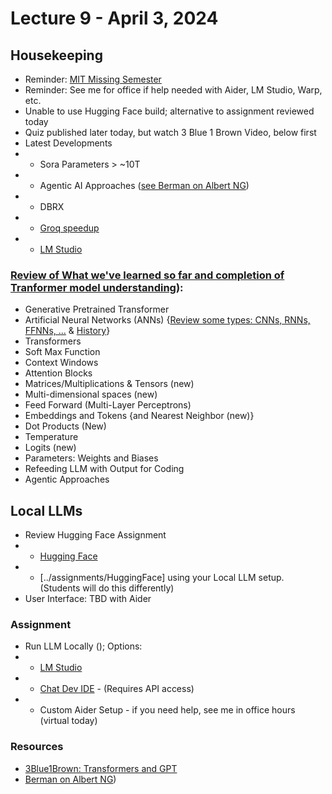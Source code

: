 # Lecture 9 - April 3, 2024

## Housekeeping
- Reminder: [MIT Missing Semester](https://missing.csail.mit.edu/2020/command-line/)
- Reminder: See me for office if help needed with Aider, LM Studio, Warp, etc. 
- Unable to use Hugging Face build; alternative to assignment reviewed today
- Quiz published later today, but watch 3 Blue 1 Brown Video, below first
- Latest Developments
- * Sora Parameters > ~10T
- * Agentic AI Approaches ([see Berman on Albert NG](https://youtu.be/ZYf9V2fSFwU))
- * DBRX
- * [Groq speedup](https://youtu.be/13pnH_8cBUM)
- * [LM Studio](https://lmstudio.ai/)

### [Review of What we've learned so far and completion of Tranformer model understanding](https://youtu.be/wjZofJX0v4M)):
- Generative Pretrained Transformer
- Artificial Neural Networks (ANNs) {[Review some types: CNNs, RNNs, FFNNs, ...](https://towardsdatascience.com/the-mostly-complete-chart-of-neural-networks-explained-3fb6f2367464) & [History](https://www.kdnuggets.com/a-brief-history-of-the-neural-networks)}
- Transformers
- Soft Max Function
- Context Windows
- Attention Blocks
- Matrices/Multiplications & Tensors (new)
- Multi-dimensional spaces (new)
- Feed Forward (Multi-Layer Perceptrons)
- Embeddings and Tokens {and Nearest Neighbor (new)}
- Dot Products (New)
- Temperature
- Logits (new)
- Parameters: Weights and Biases
- Refeeding LLM with Output for Coding
- Agentic Approaches

## Local LLMs
- Review Hugging Face Assignment
- * [Hugging Face](https://huggingface.co/blog/personal-copilot#how-do-i-run-it-locally)
- * [../assignments/HuggingFace] using your Local LLM setup. (Students will do this differently)
- User Interface: TBD with Aider 

### Assignment
- Run LLM Locally (); Options:
- * [LM Studio](https://LMStudio.ai/)
- * [Chat Dev IDE](https://chromewebstore.google.com/detail/chatdev-ide-building-your/dopllopmmfnghbahgbdejnkebfcmomej) - (Requires API access)
- * Custom Aider Setup - if you need help, see me in office hours (virtual today)

### Resources
- [3Blue1Brown: Transformers and GPT](https://youtu.be/wjZofJX0v4M)
- [ Berman on Albert NG](https://youtu.be/ZYf9V2fSFwU))
